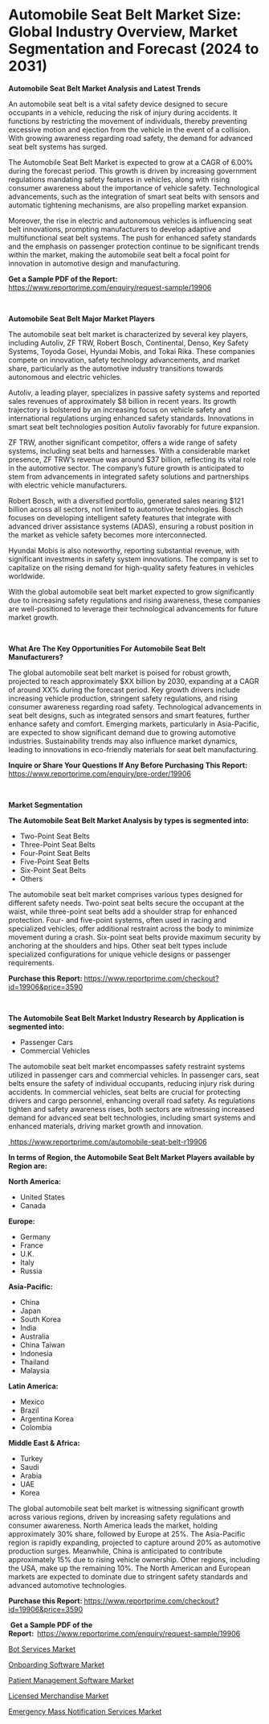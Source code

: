 <p><h1>Automobile Seat Belt Market Size: Global Industry Overview, Market Segmentation and Forecast (2024 to 2031)</h1></p><p><strong>Automobile Seat Belt Market Analysis and Latest Trends</strong></p>
<p><p>An automobile seat belt is a vital safety device designed to secure occupants in a vehicle, reducing the risk of injury during accidents. It functions by restricting the movement of individuals, thereby preventing excessive motion and ejection from the vehicle in the event of a collision. With growing awareness regarding road safety, the demand for advanced seat belt systems has surged.</p><p>The Automobile Seat Belt Market is expected to grow at a CAGR of 6.00% during the forecast period. This growth is driven by increasing government regulations mandating safety features in vehicles, along with rising consumer awareness about the importance of vehicle safety. Technological advancements, such as the integration of smart seat belts with sensors and automatic tightening mechanisms, are also propelling market expansion. </p><p>Moreover, the rise in electric and autonomous vehicles is influencing seat belt innovations, prompting manufacturers to develop adaptive and multifunctional seat belt systems. The push for enhanced safety standards and the emphasis on passenger protection continue to be significant trends within the market, making the automobile seat belt a focal point for innovation in automotive design and manufacturing.</p></p>
<p><strong>Get a Sample PDF of the Report:&nbsp;</strong> <a href="https://www.reportprime.com/enquiry/request-sample/19906?utm_campaign=1833&utm_medium=2&utm_source=Github&utm_content=ia&utm_term=23112024&utm_id=automobile-seat-belt">https://www.reportprime.com/enquiry/request-sample/19906</a></p>
<p>&nbsp;</p>
<p><strong>Automobile Seat Belt Major Market Players</strong></p>
<p><p>The automobile seat belt market is characterized by several key players, including Autoliv, ZF TRW, Robert Bosch, Continental, Denso, Key Safety Systems, Toyoda Gosei, Hyundai Mobis, and Tokai Rika. These companies compete on innovation, safety technology advancements, and market share, particularly as the automotive industry transitions towards autonomous and electric vehicles.</p><p>Autoliv, a leading player, specializes in passive safety systems and reported sales revenues of approximately $8 billion in recent years. Its growth trajectory is bolstered by an increasing focus on vehicle safety and international regulations urging enhanced safety standards. Innovations in smart seat belt technologies position Autoliv favorably for future expansion.</p><p>ZF TRW, another significant competitor, offers a wide range of safety systems, including seat belts and harnesses. With a considerable market presence, ZF TRW’s revenue was around $37 billion, reflecting its vital role in the automotive sector. The company’s future growth is anticipated to stem from advancements in integrated safety solutions and partnerships with electric vehicle manufacturers.</p><p>Robert Bosch, with a diversified portfolio, generated sales nearing $121 billion across all sectors, not limited to automotive technologies. Bosch focuses on developing intelligent safety features that integrate with advanced driver assistance systems (ADAS), ensuring a robust position in the market as vehicle safety becomes more interconnected.</p><p>Hyundai Mobis is also noteworthy, reporting substantial revenue, with significant investments in safety system innovations. The company is set to capitalize on the rising demand for high-quality safety features in vehicles worldwide.</p><p>With the global automobile seat belt market expected to grow significantly due to increasing safety regulations and rising awareness, these companies are well-positioned to leverage their technological advancements for future market growth.</p></p>
<p>&nbsp;</p>
<p><strong>What Are The Key Opportunities For Automobile Seat Belt Manufacturers?</strong></p>
<p><p>The global automobile seat belt market is poised for robust growth, projected to reach approximately $XX billion by 2030, expanding at a CAGR of around XX% during the forecast period. Key growth drivers include increasing vehicle production, stringent safety regulations, and rising consumer awareness regarding road safety. Technological advancements in seat belt designs, such as integrated sensors and smart features, further enhance safety and comfort. Emerging markets, particularly in Asia-Pacific, are expected to show significant demand due to growing automotive industries. Sustainability trends may also influence market dynamics, leading to innovations in eco-friendly materials for seat belt manufacturing.</p></p>
<p><strong>Inquire or Share Your Questions If Any Before Purchasing This Report:</strong> <a href="https://www.reportprime.com/enquiry/pre-order/19906?utm_campaign=1833&utm_medium=2&utm_source=Github&utm_content=ia&utm_term=23112024&utm_id=automobile-seat-belt">https://www.reportprime.com/enquiry/pre-order/19906</a></p>
<p>&nbsp;</p>
<p><strong>Market Segmentation</strong></p>
<p><strong>The Automobile Seat Belt Market Analysis by types is segmented into:</strong></p>
<p><ul><li>Two-Point Seat Belts</li><li>Three-Point Seat Belts</li><li>Four-Point Seat Belts</li><li>Five-Point Seat Belts</li><li>Six-Point Seat Belts</li><li>Others</li></ul></p>
<p><p>The automobile seat belt market comprises various types designed for different safety needs. Two-point seat belts secure the occupant at the waist, while three-point seat belts add a shoulder strap for enhanced protection. Four- and five-point systems, often used in racing and specialized vehicles, offer additional restraint across the body to minimize movement during a crash. Six-point seat belts provide maximum security by anchoring at the shoulders and hips. Other seat belt types include specialized configurations for unique vehicle designs or passenger requirements.</p></p>
<p><strong>Purchase this Report:&nbsp;</strong><a href="https://www.reportprime.com/checkout?id=19906&price=3590&utm_campaign=1833&utm_medium=2&utm_source=Github&utm_content=ia&utm_term=23112024&utm_id=automobile-seat-belt">https://www.reportprime.com/checkout?id=19906&price=3590</a></p>
<p>&nbsp;</p>
<p><strong>The Automobile Seat Belt Market Industry Research by Application is segmented into:</strong></p>
<p><ul><li>Passenger Cars</li><li>Commercial Vehicles</li></ul></p>
<p><p>The automobile seat belt market encompasses safety restraint systems utilized in passenger cars and commercial vehicles. In passenger cars, seat belts ensure the safety of individual occupants, reducing injury risk during accidents. In commercial vehicles, seat belts are crucial for protecting drivers and cargo personnel, enhancing overall road safety. As regulations tighten and safety awareness rises, both sectors are witnessing increased demand for advanced seat belt technologies, including smart systems and enhanced materials, driving market growth and innovation.</p></p>
<p><a href="https://www.reportprime.com/automobile-seat-belt-r19906?utm_campaign=1833&utm_medium=2&utm_source=Github&utm_content=ia&utm_term=23112024&utm_id=automobile-seat-belt">&nbsp;https://www.reportprime.com/automobile-seat-belt-r19906</a></p>
<p><strong>In terms of Region, the Automobile Seat Belt Market Players available by Region are:</strong></p>
<p>
    <p> <strong> North America: </strong>
        <ul>
            <li>United States</li>
            <li>Canada</li>
        </ul>
        </p> 
    <p> <strong> Europe: </strong>
        <ul>
            <li>Germany</li>
            <li>France</li>
            <li>U.K.</li>
            <li>Italy</li>
            <li>Russia</li>
        </ul>
        </p> 
    <p> <strong> Asia-Pacific: </strong>
        <ul>
            <li>China</li>
            <li>Japan</li>
            <li>South Korea</li>
            <li>India</li>
            <li>Australia</li>
            <li>China Taiwan</li>
            <li>Indonesia</li>
            <li>Thailand</li>
            <li>Malaysia</li>
        </ul>
        </p> 
    <p> <strong> Latin America: </strong>
        <ul>
            <li>Mexico</li>
            <li>Brazil</li>
            <li>Argentina Korea</li>
            <li>Colombia</li>
        </ul>
        </p> 
    <p> <strong> Middle East & Africa: </strong>
        <ul>
            <li>Turkey</li>
            <li>Saudi</li>
            <li>Arabia</li>
            <li>UAE</li>
            <li>Korea</li>
        </ul>
    </p>
    </p>
<p><p>The global automobile seat belt market is witnessing significant growth across various regions, driven by increasing safety regulations and consumer awareness. North America leads the market, holding approximately 30% share, followed by Europe at 25%. The Asia-Pacific region is rapidly expanding, projected to capture around 20% as automotive production surges. Meanwhile, China is anticipated to contribute approximately 15% due to rising vehicle ownership. Other regions, including the USA, make up the remaining 10%. The North American and European markets are expected to dominate due to stringent safety standards and advanced automotive technologies.</p></p>
<p><strong>Purchase this Report: </strong><a href="https://www.reportprime.com/checkout?id=19906&price=3590&utm_campaign=1833&utm_medium=2&utm_source=Github&utm_content=ia&utm_term=23112024&utm_id=automobile-seat-belt">https://www.reportprime.com/checkout?id=19906&price=3590</a></p>
<p>&nbsp;<strong>Get a Sample PDF of the Report:&nbsp;&nbsp;</strong><a href="https://www.reportprime.com/enquiry/request-sample/19906?utm_campaign=1833&utm_medium=2&utm_source=Github&utm_content=ia&utm_term=23112024&utm_id=automobile-seat-belt">https://www.reportprime.com/enquiry/request-sample/19906</a></p>
<p><strong></strong></p>
<p><p><a href="https://www.linkedin.com/pulse/growth-rate-size-bot-services-market-anextraordinary-84-cagr-frs2f?utm_campaign=1833&utm_medium=2&utm_source=Github&utm_content=ia&utm_term=23112024&utm_id=automobile-seat-belt">Bot Services Market</a></p><p><a href="https://www.linkedin.com/pulse/insights-onboarding-software-industry-market-financial-spzjf?utm_campaign=1833&utm_medium=2&utm_source=Github&utm_content=ia&utm_term=23112024&utm_id=automobile-seat-belt">Onboarding Software Market</a></p><p><a href="https://www.linkedin.com/pulse/patient-management-software-market-booms-44-growth-rate-2031-q1iuf?utm_campaign=1833&utm_medium=2&utm_source=Github&utm_content=ia&utm_term=23112024&utm_id=automobile-seat-belt">Patient Management Software Market</a></p><p><a href="https://issuu.com/reportprime-2/docs/licensed-merchandise-market-size-20_9fbd4739d26a97?utm_campaign=1833&utm_medium=2&utm_source=Github&utm_content=ia&utm_term=23112024&utm_id=automobile-seat-belt">Licensed Merchandise Market</a></p><p><a href="https://issuu.com/reportprime-2/docs/emergency-mass-notification-service_430a2df464ec43?utm_campaign=1833&utm_medium=2&utm_source=Github&utm_content=ia&utm_term=23112024&utm_id=automobile-seat-belt">Emergency Mass Notification Services Market</a></p></p>